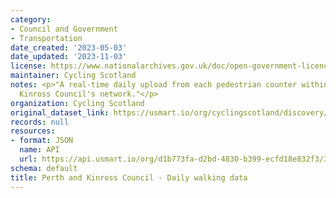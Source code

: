 ```yaml
---
category:
- Council and Government
- Transportation
date_created: '2023-05-03'
date_updated: '2023-11-03'
license: https://www.nationalarchives.gov.uk/doc/open-government-licence/version/3/
maintainer: Cycling Scotland
notes: <p>"A real-time daily upload from each pedestrian counter within Perth and
  Kinross Council's network."</p>
organization: Cycling Scotland
original_dataset_link: https://usmart.io/org/cyclingscotland/discovery/discovery-view-detail/fbf681cc-8f34-4adc-839a-2a0b6eced1fe
records: null
resources:
- format: JSON
  name: API
  url: https://api.usmart.io/org/d1b773fa-d2bd-4830-b399-ecfd18e832f3/38fc16d0-de8e-47ba-9738-d8664abc53e6/1/urql
schema: default
title: Perth and Kinross Council - Daily walking data
---
```

